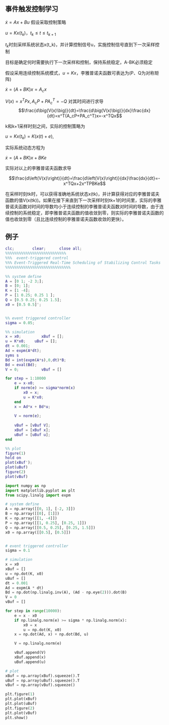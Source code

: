 

## 事件触发控制学习
$\dot x=Ax+Bu$
假设采取控制策略

$u = Kx(t_k)，t_k\leq t \leq t_{k+1}$

$t_k$时刻采样系统状态x(t_k)，并计算控制信号u，实施控制信号直到下一次采样控制

目标是确定何时需要执行下一次采样和控制，保持系统稳定，A-BK必须稳定

假设采用连续控制系统模式，$u=Kx$，李雅普诺夫函数可表达为(P、Q为对称矩阵)

$\dot x = (A+BK)x=A_cx$

$V(x)=x^{T}Px, A_cP+PA_c^{T}=-Q$
对其时间进行求导
$$\frac{d\big(V(x)\big)}{dt}=\frac{d\big(V(x)\big)}{dx}\frac{dx}{dt}=x^T(A_cP+PA_c^T)x=-x^TQx$$

k和k+1采样时刻之间，实际的控制策略为

$u=Kx(t_k)=K(x(t)+e),$

实际系统动态方程为

$\dot{x}=(A+BK)x+BKe$

实际对以上的李雅普诺夫函数求导

$$\frac{d\left(V(x)\right)}{dt}=\frac{d\left(V(x)\right)}{dx}\frac{dx}{dt}=-x^TQx+2x^TPBKe$$

在采样时刻tk时，可以获得准确地系统状态x(tk)，并计算获得对应的李雅普诺夫函数的值V(x(tk))。如果在接下来直到下一次采样时刻tk+1的时间里，实际的李雅普诺夫函数对时间的导数均小于连续控制的李雅普诺夫函数对时间的导数，由于连续控制的系统稳定，即李雅普诺夫函数的值收敛到零，则实际的李雅普诺夫函数的值也收敛到零（且比连续控制的李雅普诺夫函数收敛的更快）。



## 例子
```matlab
clc;        clear;      close all;
%%%%%%%%%%%%%%%%%%%%%%%%%%%
%%%  event-triggered control
%%% Event-Triggered Real-Time Scheduling of Stabilizing Control Tasks
%%%%%%%%%%%%%%%%%%%%%%%%%%%%%

%% system define
A = [0 1; -2 3;];
B = [0; 1];
K = [1 -4];
P = [1 0.25; 0.25 1 ];
Q = [0.5 0.25; 0.25 1.5];
x0 = [0.5 0.5]';


%% event triggered controller
sigma = 0.05;

%% simulation
x = x0;         xBuf = [];
u = K*x0;    uBuf = [];
dt = 0.001;
Ad = expm(A*dt);
syms s
Bd = int(expm(A*s),0,dt)*B;
Bd = eval(Bd);
V = 0;          vBuf = []

for step = 1:10000
    e = x-x0;
    if norm(e) >= sigma*norm(x)
        x0 = x;
        u = K*x0;
    end
    x = Ad*x + Bd*u;
    
    V = norm(e);
    
    vBuf = [vBuf V];
    xBuf = [xBuf x];
    uBuf = [uBuf u];
end

%% plot
figure(1)
hold on
plot(xBuf');
plot(uBuf)
figure(2)
plot(vBuf)
```

```python
import numpy as np
import matplotlib.pyplot as plt
from scipy.linalg import expm

# system define
A = np.array([[0, 1], [-2, 3]])
B = np.array([[0], [1]])
K = np.array([[1, -4]])
P = np.array([[1, 0.25], [0.25, 1]])
Q = np.array([[0.5, 0.25], [0.25, 1.5]])
x0 = np.array([[0.5], [0.5]])


# event triggered controller
sigma = 0.1

# simulation
x = x0
xBuf = []
u = np.dot(K, x0)
uBuf = []
dt = 0.001
Ad = expm(A * dt)
Bd = np.dot(np.linalg.inv(A), (Ad - np.eye(2))).dot(B)
V = 0
vBuf = []

for step in range(10000):
    e = x - x0
    if np.linalg.norm(e) >= sigma * np.linalg.norm(x):
        x0 = x
        u = np.dot(K, x0)
    x = np.dot(Ad, x) + np.dot(Bd, u)

    V = np.linalg.norm(e)

    vBuf.append(V)
    xBuf.append(x)
    uBuf.append(u)

# plot
xBuf = np.array(xBuf).squeeze().T
uBuf = np.array(uBuf).squeeze().T
vBuf = np.array(vBuf).squeeze()

plt.figure(1)
plt.plot(xBuf)
plt.plot(uBuf)
plt.figure(2)
plt.plot(vBuf)
plt.show()
```